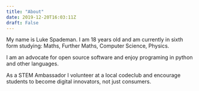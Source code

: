 ```yaml
---
title: "About"
date: 2019-12-20T16:03:11Z
draft: False
---
```


My name is Luke Spademan. I am 18 years old and am currently in sixth form studying: Maths, Further Maths, Computer Science, Physics.

I am an advocate for open source software and enjoy programing in python and other languages.

As a STEM Ambassador I volunteer at a local codeclub and encourage students to become digital innovators, not just consumers.
